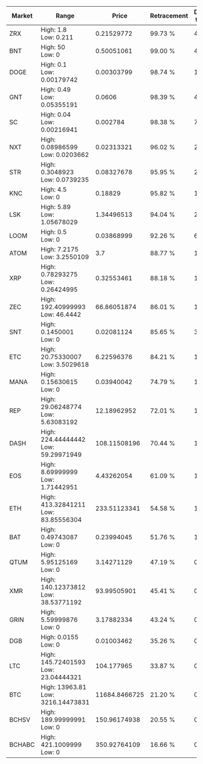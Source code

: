 | Market | Range | Price| Retracement | Doubles to 50% |
| --- | --- | --- | --- | --- |
| ZRX | High: 1.8<br />Low: 0.211 | 0.21529772 | 99.73 % | 4.67 |
| BNT | High: 50<br />Low: 0 | 0.50051061 | 99.00 % | 49.95 |
| DOGE | High: 0.1<br />Low: 0.00179742 | 0.00303799 | 98.74 % | 16.75 |
| GNT | High: 0.49<br />Low: 0.05355191 | 0.0606 | 98.39 % | 4.48 |
| SC | High: 0.04<br />Low: 0.00216941 | 0.002784 | 98.38 % | 7.57 |
| NXT | High: 0.08986599<br />Low: 0.0203662 | 0.02313321 | 96.02 % | 2.38 |
| STR | High: 0.3048923<br />Low: 0.0739235 | 0.08327678 | 95.95 % | 2.27 |
| KNC | High: 4.5<br />Low: 0 | 0.18829 | 95.82 % | 11.95 |
| LSK | High: 5.89<br />Low: 1.05678029 | 1.34496513 | 94.04 % | 2.58 |
| LOOM | High: 0.5<br />Low: 0 | 0.03868999 | 92.26 % | 6.46 |
| ATOM | High: 7.2175<br />Low: 3.2550109 | 3.7 | 88.77 % | 1.42 |
| XRP | High: 0.78293275<br />Low: 0.26424995 | 0.32553461 | 88.18 % | 1.61 |
| ZEC | High: 192.40999993<br />Low: 46.4442 | 66.86051874 | 86.01 % | 1.79 |
| SNT | High: 0.1450001<br />Low: 0 | 0.02081124 | 85.65 % | 3.48 |
| ETC | High: 20.75330007<br />Low: 3.5029618 | 6.22596376 | 84.21 % | 1.95 |
| MANA | High: 0.15630615<br />Low: 0 | 0.03940042 | 74.79 % | 1.98 |
| REP | High: 29.06248774<br />Low: 5.63083192 | 12.18962952 | 72.01 % | 1.42 |
| DASH | High: 224.44444442<br />Low: 59.29971949 | 108.11508196 | 70.44 % | 1.31 |
| EOS | High: 8.69999999<br />Low: 1.71442951 | 4.43262054 | 61.09 % | 1.17 |
| ETH | High: 413.32841211<br />Low: 83.85556304 | 233.51123341 | 54.58 % | 1.06 |
| BAT | High: 0.49743087<br />Low: 0 | 0.23994045 | 51.76 % | 1.04 |
| QTUM | High: 5.95125169<br />Low: 0 | 3.14271129 | 47.19 % | 0.00 |
| XMR | High: 140.12373812<br />Low: 38.53771192 | 93.99505901 | 45.41 % | 0.00 |
| GRIN | High: 5.59999876<br />Low: 0 | 3.17882334 | 43.24 % | 0.00 |
| DGB | High: 0.0155<br />Low: 0 | 0.01003462 | 35.26 % | 0.00 |
| LTC | High: 145.72401593<br />Low: 23.04444321 | 104.177965 | 33.87 % | 0.00 |
| BTC | High: 13963.81<br />Low: 3216.14473831 | 11684.8466725 | 21.20 % | 0.00 |
| BCHSV | High: 189.99999991<br />Low: 0 | 150.96174938 | 20.55 % | 0.00 |
| BCHABC | High: 421.1009999<br />Low: 0 | 350.92764109 | 16.66 % | 0.00 |
